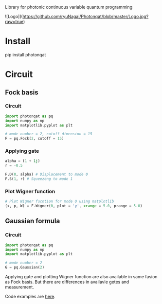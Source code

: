 Library for photonic continuous variable quantum programming

![Logo]](https://github.com/ryuNagai/Photonqat/blob/master/Logo.jpg?raw=true)


# Install
pip install photonqat

# Circuit

## Fock basis

### Circuit
```python
import photonqat as pq
import numpy as np
import matplotlib.pyplot as plt

# mode number = 2, cutoff dimension = 15
F = pq.Fock(2, cutoff = 15)
```

### Applying gate
```python
alpha = (1 + 1j)
r = -0.5

F.D(0, alpha) # Displacement to mode 0
F.S(1, r) # Squeezeng to mode 1
```

### Plot Wigner function
```python
# Plot Wigner fucntion for mode 0 using matplotlib
(x, p, W) = F.Wigner(0, plot = 'y', xrange = 5.0, prange = 5.0)
```

## Gaussian formula

### Circuit
```python
import photonqat as pq
import numpy as np
import matplotlib.pyplot as plt

# mode number = 2
G = pq.Gaussian(2)
```
Applying gate and plotting Wigner function are also available in same fasion as Fock basis.
But there are differences in availavle getes and measurement.

Code examples are [here](https://github.com/ryuNagai/Photonqat/tree/master/examples).